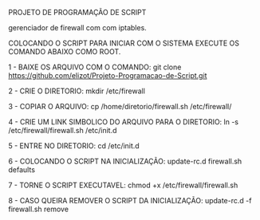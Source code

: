 PROJETO DE PROGRAMAÇÃO DE SCRIPT

gerenciador de firewall com com iptables.

COLOCANDO O SCRIPT PARA INICIAR COM O SISTEMA
EXECUTE OS COMANDO ABAIXO COMO ROOT.

1 - BAIXE OS ARQUIVO COM O COMANDO: git clone https://github.com/elizot/Projeto-Programacao-de-Script.git

2 - CRIE O DIRETORIO:
mkdir /etc/firewall

3 - COPIAR O ARQUIVO: 
cp /home/diretorio/firewall.sh /etc/firewall/

4 - CRIE UM LINK SIMBOLICO DO ARQUIVO PARA O DIRETORIO: 
ln -s /etc/firewall/firewall.sh /etc/init.d

5 - ENTRE NO DIRETORIO: 
cd /etc/init.d


6 - COLOCANDO O SCRIPT NA INICIALIZAÇÃO: 
update-rc.d firewall.sh defaults

7 - TORNE O SCRIPT EXECUTAVEL: 
 chmod +x /etc/firewall/firewall.sh
 
8 - CASO QUEIRA REMOVER O SCRIPT DA INICIALIZAÇÃO: 
update-rc.d -f firewall.sh remove




